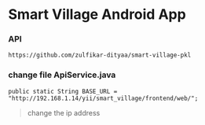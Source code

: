 # Smart Village Android App

### API
```
https://github.com/zulfikar-dityaa/smart-village-pkl
```

### change file ApiService.java
```
public static String BASE_URL = "http://192.168.1.14/yii/smart_village/frontend/web/";
```

> change the ip address